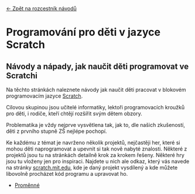 [← Zpět na rozcestník návodů](../index.md)

# Programování pro děti v jazyce Scratch

## Návody a nápady, jak naučit děti programovat ve Scratchi 

Na těchto stránkách naleznete návody jak naučit děti pracovat v blokovém programovacím jazyce [Scratch](https://scratch.mit.edu/projects/editor/). 

Cílovou skupinou jsou učitelé informatiky, lektoři programovacích kroužků pro děti, i rodiče, kteří chtějí rozšířit svým dětem obzory.

Problematika je vždy nejprve vysvětlena tak, jak to, dle našich zkušeností, děti z prvního stupně ZŠ nejlépe pochopí.

Ke každému z témat je navrženo několik projektů, nejčastěji her, které si mohou děti naprogramovat a upevnit si tak nově nabyté znalosti. Některé z projektů jsou tu na stránkách detailně krok za krokem řešeny. Některé hry jsou tu vloženy jen pro inspiraci. Najdete u nich ale odkaz, který vás navede na stránky [scratch.mit.edu](http://scratch.mit.edu), kde je daný projekt vysdílený a kde můžete libovolně procházet kód programu a upravovat ho. 

* [Proměnné](/promenne/promenne.md)